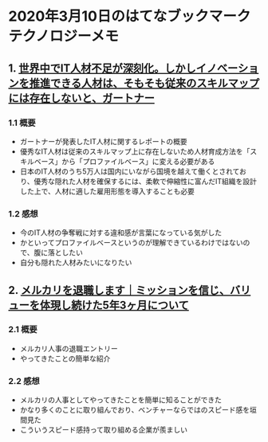 # 2020年3月10日のはてなブックマークテクノロジーメモ

## 1. [世界中でIT人材不足が深刻化。しかしイノベーションを推進できる人材は、そもそも従来のスキルマップには存在しないと、ガートナー](https://www.publickey1.jp/blog/20/it_2020.html)

### 1.1 概要

- ガートナーが発表したIT人材に関するレポートの概要
- 優秀なIT人材は従来のスキルマップ上に存在しないため人材育成方法を「スキルベース」から「プロファイルベース」に変える必要がある
- 日本のIT人材のうち5万人は国内にいながら国境を越えて働くとされており、優秀な隠れた人材を確保するには、柔軟で伸縮性に富んだIT組織を設計した上で、人材に適した雇用形態を導入することも必要

### 1.2 感想

- 今のIT人材の争奪戦に対する違和感が言葉になっている気がした
- かといってプロファイルベースというのが理解できているわけではないので、腹に落としたい
- 自分も隠れた人材みたいになりたい

## 2. [メルカリを退職します｜ミッションを信じ、バリューを体現し続けた5年3ヶ月について](https://note.com/t_1496/n/n6b1139c3348e)

### 2.1 概要

- メルカリ人事の退職エントリー
- やってきたことの簡単な紹介

### 2.2 感想

- メルカリの人事としてやってきたことを簡単に知ることができた
- かなり多くのことに取り組んでおり、ベンチャーならではのスピード感を垣間見た
- こういうスピード感持って取り組める企業が羨ましい
